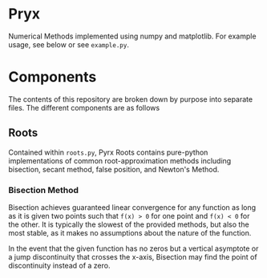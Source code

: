 # Pryx
Numerical Methods implemented using numpy and matplotlib. For example usage,
see below or see `example.py`.

# Components
The contents of this repository are broken down by purpose into separate
files. The different components are as follows

## Roots
Contained within `roots.py`, Pyrx Roots contains pure-python implementations
of common root-approximation methods including bisection, secant method,
false position, and Newton's Method.

### Bisection Method
Bisection achieves guaranteed linear convergence for any function as long as
it is given two points such that
`f(x) > 0` for one point and `f(x) < 0` for the other. It is typically the
slowest of the provided methods, but also the most stable, as it makes no
assumptions about the nature of the function.

In the event that the given function has no zeros but a vertical asymptote
or a jump discontinuity that crosses the x-axis, Bisection may find the point of
discontinuity instead of a zero.
